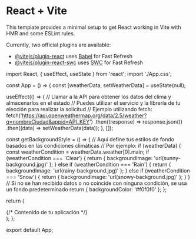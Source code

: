 # React + Vite

This template provides a minimal setup to get React working in Vite with HMR and some ESLint rules.

Currently, two official plugins are available:

- [@vitejs/plugin-react](https://github.com/vitejs/vite-plugin-react/blob/main/packages/plugin-react/README.md) uses [Babel](https://babeljs.io/) for Fast Refresh
- [@vitejs/plugin-react-swc](https://github.com/vitejs/vite-plugin-react-swc) uses [SWC](https://swc.rs/) for Fast Refresh


import React, { useEffect, useState } from 'react';
import './App.css';

const App = () => {
  const [weatherData, setWeatherData] = useState(null);

  useEffect(() => {
    // Llamar a la API para obtener los datos del clima y almacenarlos en el estado
    // Puedes utilizar el servicio y la librería de tu elección para realizar la solicitud
    // Ejemplo utilizando fetch:
    fetch('https://api.openweathermap.org/data/2.5/weather?q=nombreCiudad&appid=API_KEY')
      .then((response) => response.json())
      .then((data) => setWeatherData(data));
  }, []);

  const getBackgroundStyle = () => {
    // Aquí define tus estilos de fondo basados en las condiciones climáticas
    // Por ejemplo:
    if (weatherData) {
      const weatherCondition = weatherData.weather[0].main;
      if (weatherCondition === 'Clear') {
        return { backgroundImage: 'url(sunny-background.jpg)' };
      } else if (weatherCondition === 'Rain') {
        return { backgroundImage: 'url(rainy-background.jpg)' };
      } else if (weatherCondition === 'Snow') {
        return { backgroundImage: 'url(snowy-background.jpg)' };
      }
    }
    // Si no se han recibido datos o no coincide con ninguna condición, se usa un fondo predeterminado
    return { backgroundColor: '#f0f0f0' };
  };

  return (
    <div className="app" style={getBackgroundStyle()}>
      {/* Contenido de tu aplicación */}
    </div>
  );
};

export default App;
